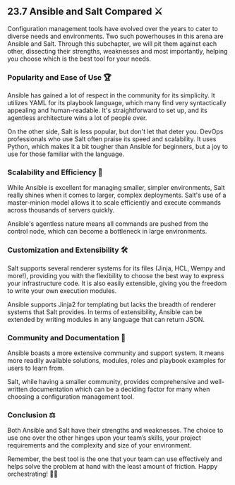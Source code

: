 ## 23.7 Ansible and Salt Compared ⚔️

Configuration management tools have evolved over the years to cater to diverse needs and environments. Two such powerhouses in this arena are Ansible and Salt. Through this subchapter, we will pit them against each other, dissecting their strengths, weaknesses and most importantly, helping you choose which is the best tool for your needs.

### Popularity and Ease of Use 🏆 

Ansible has gained a lot of respect in the community for its simplicity. It utilizes YAML for its playbook language, which many find very syntactically appealing and human-readable. It's straightforward to set up, and its agentless architecture wins a lot of people over.

On the other side, Salt is less popular, but don't let that deter you. DevOps professionals who use Salt often praise its speed and scalability. It uses Python, which makes it a bit tougher than Ansible for beginners, but a joy to use for those familiar with the language.

### Scalability and Efficiency 🚀

While Ansible is excellent for managing smaller, simpler environments, Salt really shines when it comes to larger, complex deployments. Salt's use of a master-minion model allows it to scale efficiently and execute commands across thousands of servers quickly.

Ansible's agentless nature means all commands are pushed from the control node, which can become a bottleneck in large environments.

### Customization and Extensibility 🛠️

Salt supports several renderer systems for its files (Jinja, HCL, Wempy and more!), providing you with the flexibility to choose the best way to express your infrastructure code. It is also easily extensible, giving you the freedom to write your own execution modules.

Ansible supports Jinja2 for templating but lacks the breadth of renderer systems that Salt provides. In terms of extensibility, Ansible can be extended by writing modules in any language that can return JSON.

### Community and Documentation 👥

Ansible boasts a more extensive community and support system. It means more readily available solutions, modules, roles and playbook examples for users to learn from.

Salt, while having a smaller community, provides comprehensive and well-written documentation which can be a deciding factor for many when choosing a configuration management tool.

### Conclusion ⚖️ 

Both Ansible and Salt have their strengths and weaknesses. The choice to use one over the other hinges upon your team’s skills, your project requirements and the complexity and size of your environment.

Remember, the best tool is the one that your team can use effectively and helps solve the problem at hand with the least amount of friction. Happy orchestrating! 🎼🏁